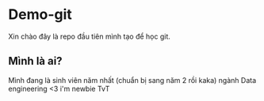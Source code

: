 # Demo-git
Xin chào đây là repo đầu tiên mình tạo để học git.
## Mình là ai?
Mình đang là sinh viên năm nhất (chuẩn bị sang năm 2 rồi kaka) ngành Data engineering <3 i'm newbie TvT
